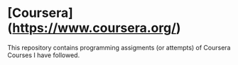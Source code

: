 [Coursera] (https://www.coursera.org/)
==========

This repository contains programming assigments (or attempts) of Coursera Courses I have followed.
